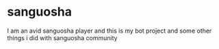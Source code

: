# sanguosha
I am an avid sanguosha player and this is my bot project and some other things i did with  sanguosha community
